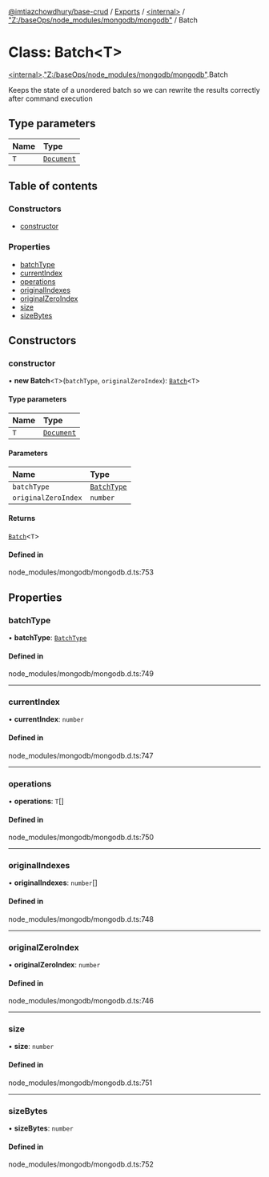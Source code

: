 [@imtiazchowdhury/base-crud](../README.md) / [Exports](../modules.md) / [\<internal\>](../modules/internal_.md) / ["Z:/baseOps/node\_modules/mongodb/mongodb"](../modules/internal_._Z__baseOps_node_modules_mongodb_mongodb_.md) / Batch

# Class: Batch\<T\>

[\<internal\>](../modules/internal_.md).["Z:/baseOps/node\_modules/mongodb/mongodb"](../modules/internal_._Z__baseOps_node_modules_mongodb_mongodb_.md).Batch

Keeps the state of a unordered batch so we can rewrite the results
correctly after command execution

## Type parameters

| Name | Type |
| :------ | :------ |
| `T` | [`Document`](../interfaces/internal_.Document-1.md) |

## Table of contents

### Constructors

- [constructor](internal_._Z__baseOps_node_modules_mongodb_mongodb_.Batch.md#constructor)

### Properties

- [batchType](internal_._Z__baseOps_node_modules_mongodb_mongodb_.Batch.md#batchtype)
- [currentIndex](internal_._Z__baseOps_node_modules_mongodb_mongodb_.Batch.md#currentindex)
- [operations](internal_._Z__baseOps_node_modules_mongodb_mongodb_.Batch.md#operations)
- [originalIndexes](internal_._Z__baseOps_node_modules_mongodb_mongodb_.Batch.md#originalindexes)
- [originalZeroIndex](internal_._Z__baseOps_node_modules_mongodb_mongodb_.Batch.md#originalzeroindex)
- [size](internal_._Z__baseOps_node_modules_mongodb_mongodb_.Batch.md#size)
- [sizeBytes](internal_._Z__baseOps_node_modules_mongodb_mongodb_.Batch.md#sizebytes)

## Constructors

### constructor

• **new Batch**\<`T`\>(`batchType`, `originalZeroIndex`): [`Batch`](internal_._Z__baseOps_node_modules_mongodb_mongodb_.Batch.md)\<`T`\>

#### Type parameters

| Name | Type |
| :------ | :------ |
| `T` | [`Document`](../interfaces/internal_.Document-1.md) |

#### Parameters

| Name | Type |
| :------ | :------ |
| `batchType` | [`BatchType`](../modules/internal_._Z__baseOps_node_modules_mongodb_mongodb_.md#batchtype) |
| `originalZeroIndex` | `number` |

#### Returns

[`Batch`](internal_._Z__baseOps_node_modules_mongodb_mongodb_.Batch.md)\<`T`\>

#### Defined in

node_modules/mongodb/mongodb.d.ts:753

## Properties

### batchType

• **batchType**: [`BatchType`](../modules/internal_._Z__baseOps_node_modules_mongodb_mongodb_.md#batchtype)

#### Defined in

node_modules/mongodb/mongodb.d.ts:749

___

### currentIndex

• **currentIndex**: `number`

#### Defined in

node_modules/mongodb/mongodb.d.ts:747

___

### operations

• **operations**: `T`[]

#### Defined in

node_modules/mongodb/mongodb.d.ts:750

___

### originalIndexes

• **originalIndexes**: `number`[]

#### Defined in

node_modules/mongodb/mongodb.d.ts:748

___

### originalZeroIndex

• **originalZeroIndex**: `number`

#### Defined in

node_modules/mongodb/mongodb.d.ts:746

___

### size

• **size**: `number`

#### Defined in

node_modules/mongodb/mongodb.d.ts:751

___

### sizeBytes

• **sizeBytes**: `number`

#### Defined in

node_modules/mongodb/mongodb.d.ts:752
